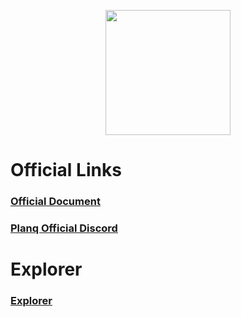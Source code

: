 <p style="font-size:14px" align="right">


<p align="center">
 <img height="200" height="auto" src="https://user-images.githubusercontent.com/34649601/209750989-677f97ae-6b49-4e19-8594-5846871a9aef.png">


# Official Links
### [Official Document](https://docs.planq.network/validators/overview.html)
### [Planq Official Discord](https://discord.gg/cwmR8jNrNp)

# Explorer
### [Explorer](https://explorer.dz-staking.com/planq/staking/plqvaloper1rakhw504djts8xw64g38qzayzwhec4seuajy2g)
